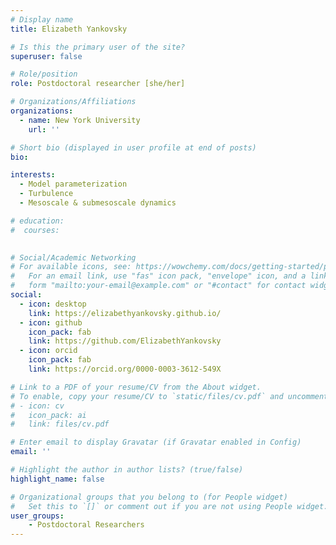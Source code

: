 ```yaml
---
# Display name
title: Elizabeth Yankovsky 

# Is this the primary user of the site?
superuser: false

# Role/position
role: Postdoctoral researcher [she/her]

# Organizations/Affiliations
organizations:
  - name: New York University
    url: ''

# Short bio (displayed in user profile at end of posts)
bio: 

interests:
  - Model parameterization
  - Turbulence
  - Mesoscale & submesoscale dynamics

# education:
#  courses:
    

# Social/Academic Networking
# For available icons, see: https://wowchemy.com/docs/getting-started/page-builder/#icons
#   For an email link, use "fas" icon pack, "envelope" icon, and a link in the
#   form "mailto:your-email@example.com" or "#contact" for contact widget.
social:
  - icon: desktop
    link: https://elizabethyankovsky.github.io/
  - icon: github
    icon_pack: fab
    link: https://github.com/ElizabethYankovsky
  - icon: orcid
    icon_pack: fab
    link: https://orcid.org/0000-0003-3612-549X

# Link to a PDF of your resume/CV from the About widget.
# To enable, copy your resume/CV to `static/files/cv.pdf` and uncomment the lines below.
# - icon: cv
#   icon_pack: ai
#   link: files/cv.pdf

# Enter email to display Gravatar (if Gravatar enabled in Config)
email: ''

# Highlight the author in author lists? (true/false)
highlight_name: false

# Organizational groups that you belong to (for People widget)
#   Set this to `[]` or comment out if you are not using People widget.
user_groups:
    - Postdoctoral Researchers 
---
```


